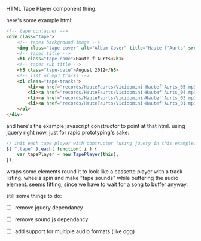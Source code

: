 HTML Tape Player component thing.

here's some example html:
```html
<!-- tape container -->
<div class="tape">
    <!-- tapes background image -->
    <img class="tape-cover" alt="Album Cover" title="Haute f'Aurts" src="records/HauteFaurts/cover-hautefaurts.jpg" />
    <!-- tapes title -->
    <h1 class="tape-name">Haute f'Aurts</h1>
    <!-- tapes sub title -->
    <h3 class="tape-date">August 2012</h3>
    <!-- list of mp3 tracks -->
    <ol class="tape-tracks">
        <li><a href="records/HauteFaurts/Vicidomini-Hautef'Aurts_05.mp3" type="audio/mp3">Like Chicken Night In Turkey</a></li>
        <li><a href="records/HauteFaurts/Vicidomini-Hautef'Aurts_04.mp3" type="audio/mp3">Which Door Leads To The Safe?</a></li>
        <li><a href="records/HauteFaurts/Vicidomini-Hautef'Aurts_03.mp3" type="audio/mp3">When In Doubt, Get The Fuck Out</a></li>
        <li><a href="records/HauteFaurts/Vicidomini-Hautef'Aurts_01.mp3" type="audio/mp3">Good Junk</a></li>
    </ol>
</div>
```

and here's the example javascript constructor to point at that html.
using jquery right now, just for rapid prototyping's sake:
```javascript
// init each tape player with contructor (using jquery in this example)
$( ".tape" ).each( function( i ) {
    var tapePlayer = new TapePlayer(this);
});
```
wraps some elements round it to look like a cassette player with a track listing.
wheels spin and make "tape sounds" while buffering the audio element.
seems fitting, since we have to wait for a song to buffer anyway.

still some things to do:
- [ ] remove jquery dependancy
- [ ] remove sound.js dependancy
- [ ] add support for multiple audio formats (like ogg)

